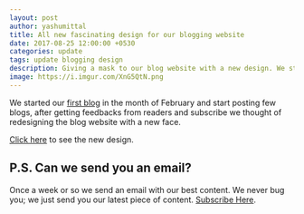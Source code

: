```yaml
---
layout: post
author: yashumittal
title: All new fascinating design for our blogging website
date: 2017-08-25 12:00:00 +0530
categories: update
tags: update blogging design
description: Giving a mask to our blog website with a new design. We started our blog in the month of February and start posting few blogs, after getting feedbacks from readers and subscribe.
image: https://i.imgur.com/XnG5QtN.png
---
```


We started our [first blog](/welcome-to-codecarrot-environment/) in the month of February and start posting few blogs, after getting feedbacks from readers and subscribe we thought of redesigning the blog website with a new face.

[Click here](//www.behance.net/gallery/56071769/CodeCarrot-Blog) to see the new design.

## P.S. Can we send you an email?

Once a week or so we send an email with our best content. We never bug you; we just send you our latest piece of content. [Subscribe Here](#subscribe).
